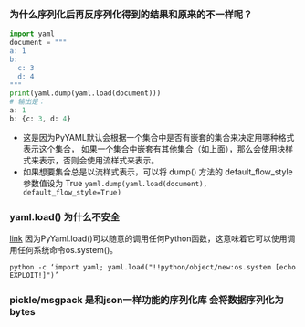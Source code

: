 ### 为什么序列化后再反序列化得到的结果和原来的不一样呢？
```python
import yaml
document = """
a: 1
b:
  c: 3
  d: 4
"""
print(yaml.dump(yaml.load(document)))
# 输出是：
a: 1
b: {c: 3, d: 4}
```
- 这是因为PyYAML默认会根据一个集合中是否有嵌套的集合来决定用哪种格式表示这个集合， 如果一个集合中嵌套有其他集合（如上面），那么会使用块样式来表示，否则会使用流样式来表示。
- 如果想要集合总是以流样式表示，可以将 dump() 方法的 default_flow_style 参数值设为 True `yaml.dump(yaml.load(document), default_flow_style=True)`

### yaml.load() 为什么不安全
[link](https://blog.csdn.net/enemy_sprites/article/details/102571523)
因为PyYaml.load()可以随意的调用任何Python函数，这意味着它可以使用调用任何系统命令os.system()。
```
python -c ‘import yaml; yaml.load("!!python/object/new:os.system [echo EXPLOIT!]")’
```

### pickle/msgpack 是和json一样功能的序列化库 会将数据序列化为bytes